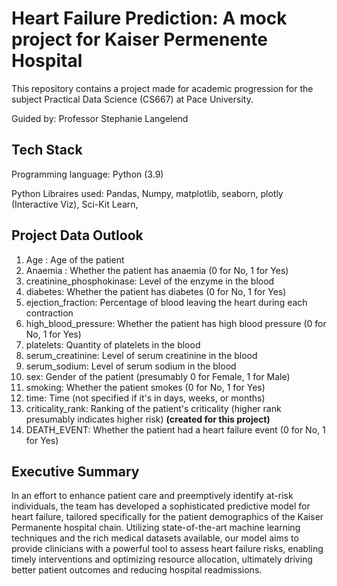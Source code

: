 # Heart Failure Prediction: A mock project for Kaiser Permenente Hospital 

This repository contains a project made for academic progression for the subject Practical Data Science (CS667) at Pace University. 

Guided by: Professor Stephanie Langelend

## Tech Stack 

  Programming language:   Python (3.9)

  Python Libraires used:  Pandas, Numpy, matplotlib, seaborn, plotly (Interactive Viz), Sci-Kit Learn,     


## Project Data Outlook

1. Age : Age of the patient
2. Anaemia : Whether the patient has anaemia (0 for No, 1 for Yes)
3. creatinine_phosphokinase: Level of the enzyme in the blood
4. diabetes: Whether the patient has diabetes (0 for No, 1 for Yes)
5. ejection_fraction: Percentage of blood leaving the heart during each contraction
6. high_blood_pressure: Whether the patient has high blood pressure (0 for No, 1 for Yes)
7. platelets: Quantity of platelets in the blood
8. serum_creatinine: Level of serum creatinine in the blood
9. serum_sodium: Level of serum sodium in the blood
10. sex: Gender of the patient (presumably 0 for Female, 1 for Male)
11. smoking: Whether the patient smokes (0 for No, 1 for Yes)
12. time: Time (not specified if it's in days, weeks, or months)
13. criticality_rank: Ranking of the patient's criticality (higher rank presumably indicates higher risk) **(created for this project)**
14. DEATH_EVENT: Whether the patient had a heart failure event (0 for No, 1 for Yes)

## Executive Summary 

In an effort to enhance patient care and preemptively identify at-risk individuals, the team has developed a sophisticated predictive model for heart failure, tailored specifically for the patient demographics of the Kaiser Permanente hospital chain. Utilizing state-of-the-art machine learning techniques and the rich medical datasets available, our model aims to provide clinicians with a powerful tool to assess heart failure risks, enabling timely interventions and optimizing resource allocation, ultimately driving better patient outcomes and reducing hospital readmissions.

